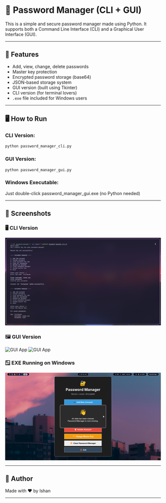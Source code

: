 # 🔐 Password Manager (CLI + GUI)

This is a simple and secure password manager made using Python. It supports both a Command Line Interface (CLI) and a Graphical User Interface (GUI).

---

## 🧰 Features

- Add, view, change, delete passwords
- Master key protection
- Encrypted password storage (base64)
- JSON-based storage system
- GUI version (built using Tkinter)
- CLI version (for terminal lovers)
- `.exe` file included for Windows users

---

## 🖥️ How to Run

### CLI Version:
```bash
python password_manager_cli.py
```

### GUI Version:
```bash
python password_manager_gui.py
```

### Windows Executable:
Just double-click password_manager_gui.exe (no Python needed)

---

## 📸 Screenshots

### 🖥️ CLI Version
![CLI Demo](screenshots/cli_usage.png)

### 🖼 GUI Version
![GUI App](screenshots/gui_main_1.png)
![GUI App](screenshots/gui_main_2.png)

### 🪟 EXE Running on Windows
![Windows EXE](screenshots/exe_demo.png)

---

## 🚀 Author
Made with ❤️ by Ishan

---
